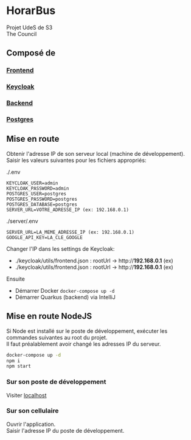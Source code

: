 # HorarBus

Projet UdeS de S3<br>The Council

## Composé de

### [Frontend](./web)

### [Keycloak](./keycloak)

### [Backend](./server)

### [Postgres](./postgres)

## Mise en route

Obtenir l'adresse IP de son serveur local (machine de développement).<br>
Saisir les valeurs suivantes pour les fichiers appropriés:

./.env

```
KEYCLOAK_USER=admin
KEYCLOAK_PASSWORD=admin
POSTGRES_USER=postgres
POSTGRES_PASSWORD=postgres
POSTGRES_DATABASE=postgres
SERVER_URL=VOTRE_ADRESSE_IP (ex: 192.168.0.1)
```

./server/.env

```
SERVER_URL=LA_MEME_ADRESSE_IP (ex: 192.168.0.1)
GOOGLE_API_KEY=LA_CLE_GOOGLE
```

Changer l'IP dans les settings de Keycloak:

- ./keycloak/utils/frontend.json : rootUrl -> http://**192.168.0.1** (ex)
- ./keycloak/utils/frontend.json : rootUrl -> http://**192.168.0.1** (ex)

Ensuite

- Démarrer Docker `docker-compose up -d`
- Démarrer Quarkus (backend) via IntelliJ<br>

## Mise en route NodeJS

Si Node est installé sur le poste de développement, exécuter les commandes suivantes au root du projet.<br>
Il faut préalablement avoir changé les adresses IP du serveur.

```bash
docker-compose up -d
npm i
npm start
```

### Sur son poste de développement

Visiter [localhost](http:/localhost)

### Sur son cellulaire

Ouvrir l'application.<br>
Saisir l'adresse IP du poste de développement.

